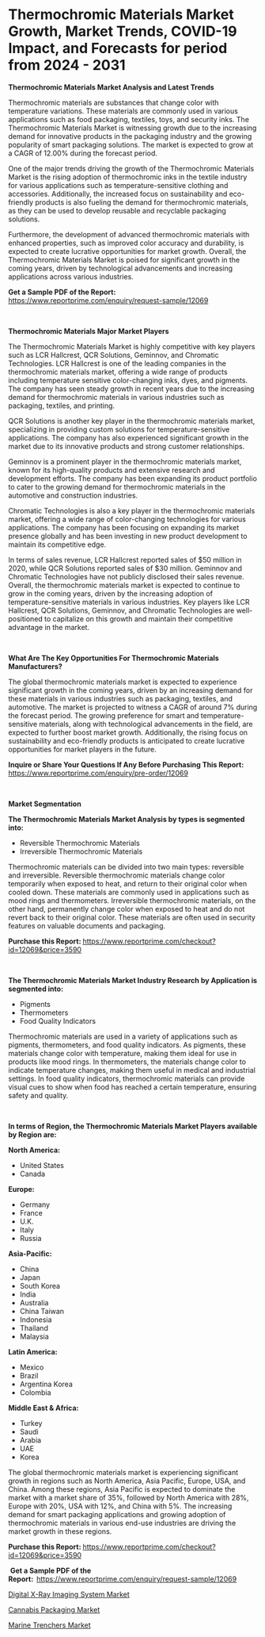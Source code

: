 <p><h1>Thermochromic Materials Market Growth, Market Trends, COVID-19 Impact, and Forecasts for period from 2024 - 2031</h1></p><p><strong>Thermochromic Materials Market Analysis and Latest Trends</strong></p>
<p><p>Thermochromic materials are substances that change color with temperature variations. These materials are commonly used in various applications such as food packaging, textiles, toys, and security inks. The Thermochromic Materials Market is witnessing growth due to the increasing demand for innovative products in the packaging industry and the growing popularity of smart packaging solutions. The market is expected to grow at a CAGR of 12.00% during the forecast period.</p><p>One of the major trends driving the growth of the Thermochromic Materials Market is the rising adoption of thermochromic inks in the textile industry for various applications such as temperature-sensitive clothing and accessories. Additionally, the increased focus on sustainability and eco-friendly products is also fueling the demand for thermochromic materials, as they can be used to develop reusable and recyclable packaging solutions.</p><p>Furthermore, the development of advanced thermochromic materials with enhanced properties, such as improved color accuracy and durability, is expected to create lucrative opportunities for market growth. Overall, the Thermochromic Materials Market is poised for significant growth in the coming years, driven by technological advancements and increasing applications across various industries.</p></p>
<p><strong>Get a Sample PDF of the Report:&nbsp;</strong> <a href="https://www.reportprime.com/enquiry/request-sample/12069">https://www.reportprime.com/enquiry/request-sample/12069</a></p>
<p>&nbsp;</p>
<p><strong>Thermochromic Materials Major Market Players</strong></p>
<p><p>The Thermochromic Materials Market is highly competitive with key players such as LCR Hallcrest, QCR Solutions, Geminnov, and Chromatic Technologies. LCR Hallcrest is one of the leading companies in the thermochromic materials market, offering a wide range of products including temperature sensitive color-changing inks, dyes, and pigments. The company has seen steady growth in recent years due to the increasing demand for thermochromic materials in various industries such as packaging, textiles, and printing.</p><p>QCR Solutions is another key player in the thermochromic materials market, specializing in providing custom solutions for temperature-sensitive applications. The company has also experienced significant growth in the market due to its innovative products and strong customer relationships.</p><p>Geminnov is a prominent player in the thermochromic materials market, known for its high-quality products and extensive research and development efforts. The company has been expanding its product portfolio to cater to the growing demand for thermochromic materials in the automotive and construction industries.</p><p>Chromatic Technologies is also a key player in the thermochromic materials market, offering a wide range of color-changing technologies for various applications. The company has been focusing on expanding its market presence globally and has been investing in new product development to maintain its competitive edge.</p><p>In terms of sales revenue, LCR Hallcrest reported sales of $50 million in 2020, while QCR Solutions reported sales of $30 million. Geminnov and Chromatic Technologies have not publicly disclosed their sales revenue. Overall, the thermochromic materials market is expected to continue to grow in the coming years, driven by the increasing adoption of temperature-sensitive materials in various industries. Key players like LCR Hallcrest, QCR Solutions, Geminnov, and Chromatic Technologies are well-positioned to capitalize on this growth and maintain their competitive advantage in the market.</p></p>
<p>&nbsp;</p>
<p><strong>What Are The Key Opportunities For Thermochromic Materials Manufacturers?</strong></p>
<p><p>The global thermochromic materials market is expected to experience significant growth in the coming years, driven by an increasing demand for these materials in various industries such as packaging, textiles, and automotive. The market is projected to witness a CAGR of around 7% during the forecast period. The growing preference for smart and temperature-sensitive materials, along with technological advancements in the field, are expected to further boost market growth. Additionally, the rising focus on sustainability and eco-friendly products is anticipated to create lucrative opportunities for market players in the future.</p></p>
<p><strong>Inquire or Share Your Questions If Any Before Purchasing This Report:</strong> <a href="https://www.reportprime.com/enquiry/pre-order/12069">https://www.reportprime.com/enquiry/pre-order/12069</a></p>
<p>&nbsp;</p>
<p><strong>Market Segmentation</strong></p>
<p><strong>The Thermochromic Materials Market Analysis by types is segmented into:</strong></p>
<p><ul><li>Reversible Thermochromic Materials</li><li>Irreversible Thermochromic Materials</li></ul></p>
<p><p>Thermochromic materials can be divided into two main types: reversible and irreversible. Reversible thermochromic materials change color temporarily when exposed to heat, and return to their original color when cooled down. These materials are commonly used in applications such as mood rings and thermometers. Irreversible thermochromic materials, on the other hand, permanently change color when exposed to heat and do not revert back to their original color. These materials are often used in security features on valuable documents and packaging.</p></p>
<p><strong>Purchase this Report:&nbsp;</strong><a href="https://www.reportprime.com/checkout?id=12069&price=3590">https://www.reportprime.com/checkout?id=12069&price=3590</a></p>
<p>&nbsp;</p>
<p><strong>The Thermochromic Materials Market Industry Research by Application is segmented into:</strong></p>
<p><ul><li>Pigments</li><li>Thermometers</li><li>Food Quality Indicators</li></ul></p>
<p><p>Thermochromic materials are used in a variety of applications such as pigments, thermometers, and food quality indicators. As pigments, these materials change color with temperature, making them ideal for use in products like mood rings. In thermometers, the materials change color to indicate temperature changes, making them useful in medical and industrial settings. In food quality indicators, thermochromic materials can provide visual cues to show when food has reached a certain temperature, ensuring safety and quality.</p></p>
<p>&nbsp;</p>
<p><strong>In terms of Region, the Thermochromic Materials Market Players available by Region are:</strong></p>
<p>
    <p> <strong> North America: </strong>
        <ul>
            <li>United States</li>
            <li>Canada</li>
        </ul>
        </p> 
    <p> <strong> Europe: </strong>
        <ul>
            <li>Germany</li>
            <li>France</li>
            <li>U.K.</li>
            <li>Italy</li>
            <li>Russia</li>
        </ul>
        </p> 
    <p> <strong> Asia-Pacific: </strong>
        <ul>
            <li>China</li>
            <li>Japan</li>
            <li>South Korea</li>
            <li>India</li>
            <li>Australia</li>
            <li>China Taiwan</li>
            <li>Indonesia</li>
            <li>Thailand</li>
            <li>Malaysia</li>
        </ul>
        </p> 
    <p> <strong> Latin America: </strong>
        <ul>
            <li>Mexico</li>
            <li>Brazil</li>
            <li>Argentina Korea</li>
            <li>Colombia</li>
        </ul>
        </p> 
    <p> <strong> Middle East & Africa: </strong>
        <ul>
            <li>Turkey</li>
            <li>Saudi</li>
            <li>Arabia</li>
            <li>UAE</li>
            <li>Korea</li>
        </ul>
    </p>
    </p>
<p><p>The global thermochromic materials market is experiencing significant growth in regions such as North America, Asia Pacific, Europe, USA, and China. Among these regions, Asia Pacific is expected to dominate the market with a market share of 35%, followed by North America with 28%, Europe with 20%, USA with 12%, and China with 5%. The increasing demand for smart packaging applications and growing adoption of thermochromic materials in various end-use industries are driving the market growth in these regions.</p></p>
<p><strong>Purchase this Report: </strong><a href="https://www.reportprime.com/checkout?id=12069&price=3590">https://www.reportprime.com/checkout?id=12069&price=3590</a></p>
<p>&nbsp;<strong>Get a Sample PDF of the Report:&nbsp;&nbsp;</strong><a href="https://www.reportprime.com/enquiry/request-sample/12069">https://www.reportprime.com/enquiry/request-sample/12069</a></p>
<p><strong></strong></p>
<p><p><a href="https://view.publitas.com/reportprime-1/digital-x-ray-imaging-system-market-research-report-provides-critical-insights-that-can-help-shape-business-development-and-investment-strategies/">Digital X-Ray Imaging System Market</a></p><p><a href="https://view.publitas.com/reportprime-1/cannabis-packaging-market-size-focuses-on-market-dynamics-in-depth-analysis-and-future-projections-of-its-market-forecasted-for-period-from-2023-to-2030/">Cannabis Packaging Market</a></p><p><a href="https://view.publitas.com/reportprime-1/marine-trenchers-market-a-comprehensive-report-of-its-market-share-growth-trends-2023-2030/">Marine Trenchers Market</a></p></p>
